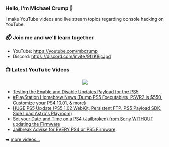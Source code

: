 ### Hello, I'm Michael Crump 👋

I make YouTube videos and live stream topics regarding console hacking on YouTube. 

### 📬 Join me and we'll learn together

- YouTube: https://youtube.com/mbcrump
- Discord: https://discord.com/invite/9fzK8jcJpd

### 📺 Latest YouTube Videos

<div align="center">

[<img src="https://img.shields.io/badge/-Subscribe-red?style=for-the-badge&logo=youtube&logoColor=white"/>](https://www.youtube.com/c/mbcrump?sub_confirmation=1)

</div>

<!-- YOUTUBE:START -->
- [Testing the Enable and Disable Updates Payload for the PS5](https://www.youtube.com/watch?v=Wt2s1Iib1MI)
- [#PlayStation  Homebrew News &lpar;Dump PS5 Executables, PSVR2 is $550, Customize your PS4 10.01, &amp; more&rpar;](https://www.youtube.com/watch?v=Z_49il7f31o)
- [HUGE PS5 Update &lpar;PS5 1.02 WebKit, Persistent FTP, PS5 Payload SDK, Side Load Astro&#39;s Playroom&rpar;](https://www.youtube.com/watch?v=yy9kMUgUhpI)
- [Set your Date and Time on a PS4 &lpar;Jailbroken&rpar; from Sony WITHOUT updating the Firmware](https://www.youtube.com/watch?v=mJpDg4pfgtg)
- [Jailbreak Advise for EVERY PS4 or PS5 Firmware](https://www.youtube.com/watch?v=O9kjbzN8Sro)
<!-- YOUTUBE:END -->

➡️ [more videos...](https://youtube.com/mbcrump)

